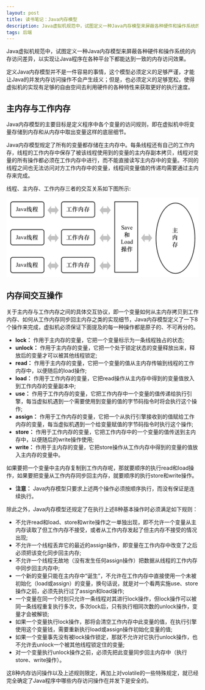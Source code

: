 ```yaml
---
layout: post
title: 读书笔记：Java内存模型
description: Java虚拟机规范中，试图定义一种Java内存模型来屏蔽各种硬件和操作系统的内存访问差异，以实现让Java程序在各种平台下都能达到一致的内存访问效果。
tags: 后端
---
```


Java虚拟机规范中，试图定义一种Java内存模型来屏蔽各种硬件和操作系统的内存访问差异，以实现让Java程序在各种平台下都能达到一致的内存访问效果。

定义Java内存模型并不是一件容易的事情，这个模型必须定义的足够严谨，才能让Java的并发内存访问操作不会产生歧义；但是，也必须定义的足够宽松，使得虚拟机的实现有足够的自由空间去利用硬件的各种特性来获取更好的执行速度。

## **主内存与工作内存**

Java内存模型的主要目标是定义程序中各个变量的访问规则，即在虚拟机中将变量存储到内存和从内存中取出变量这样的底层细节。

Java内存模型规定了所有的变量都存储在主内存中。每条线程还有自己的工作内存，线程的工作内存中保存了被该线程使用到的变量的主内存副本拷贝，线程对变量的所有操作都必须在工作内存中进行，而不能直接读写主内存中的变量。不同的线程之间也无法访问对方工作内存中的变量，线程间变量值的传递均需要通过主内存来完成。

线程、主内存、工作内存三者的交互关系如下图所示:

<p class="picture"><img alt="" src="/assets/img/2015-6-3/mem_relation.jpg"/></p>

## **内存间交互操作**

关于主内存与工作内存之间的具体交互协议，即一个变量如何从主内存拷贝到工作内存、如何从工作内存同步回主内存之类的实现细节，Java内存模型定义了一下8个操作来完成，虚拟机必须保证下面提及的每一种操作都是原子的、不可再分的。

* **lock：** 作用于主内存的变量，它把一个变量标示为一条线程独占的状态;
* **unlock：** 作用于主内存的变量，它把一个处于锁定状态的变量释放出来，释放后的变量才可以被其他线程锁定;
* **read：** 作用于主内存的变量，它把一个变量的值从主内存传输到线程的工作内存中，以便随后的load操作;
* **load：** 作用于工作内存的变量，它把read操作从主内存中得到的变量值放入到工作内存的变量副本中;
* **use：** 作用于工作内存的变量，它把工作内存中一个变量的值传递给执行引擎，每当虚拟机遇到一个需要使用到变量的值的字节码指令时将会执行这个操作;
* **assign：** 作用于工作内存的变量，它把一个从执行引擎接收到的值赋给工作内存的变量，每当虚拟机遇到一个给变量赋值的字节码指令时执行这个操作;
* **store：** 作用于工作内存的变量，它把工作内存中的一个变量的值传送到主内存中，以便随后的write操作使用;
* **write：** 作用于主内存的变量，它把store操作从工作内存中得到的变量的值放入主内存的变量中。

如果要把一个变量中主内存复制到工作内存呢，那就要顺序的执行read和load操作，如果要把变量从工作内存同步回主内存，就要顺序的执行store和write操作。

* **注意：** Java内存模型只要求上述两个操作必须按顺序执行，而没有保证是连续执行。

除此之外，Java内存模型还规定了在执行上述8种基本操作时必须满足如下规则：

* 不允许read和load、store和write操作之一单独出现，即不允许一个变量从主内存读取了但工作内存不接受，或者从工作内存发起了但主内存不接受的情况出现;
* 不允许一个线程丢弃它的最近的assign操作，即变量在工作内存中改变了之后必须把该变化同步回主内存;
* 不允许一个线程无故地（没有发生任何assign操作）把数据从线程的工作内存中同步回主内存中;
* 一个新的变量只能在主内存中“诞生”，不允许在工作内存中直接使用一个未被初始化（load或assign）的变量，换句话说，就是对一个看两实施use、store操作之前，必须先执行过了assign和load操作;
* 一个变量在同一个时刻只允许一条线程对其进行lock操作，但lock操作可以被同一条线程重复执行多次，多次lock后，只有执行相同次数的unlock操作，变量才会被解锁;
* 如果一个变量执行lock操作，那将会清空工作内存中此变量的值，在执行引擎使用这个变量钱，需要重新执行load或assign操作初始化变量的值;
* 如果一个变量事先没有被lock操作锁定，那就不允许对它执行unlock操作，也不允许去unlock一个被其他线程锁定住的变量; 
* 对一个变量执行unlock操作之前，必须先把此变量同步回主内存中（执行store、write操作）。

这8种内存访问操作以及上述规则限定，再加上对volatile的一些特殊规定，就已经完全确定了Java程序中哪些内存访问操作在并发下是安全的。


